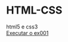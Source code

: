 # HTML-CSS
 html5 e css3
 <br>
<a href="https://gustavomoreirapinto.github.io/HTML-CSS/Exercicios/ex002/index.html">Executar o ex001</a>